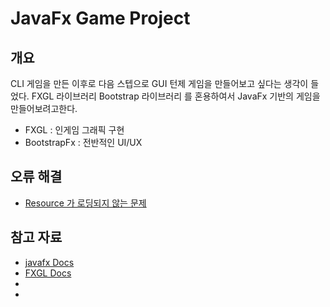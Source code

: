 # JavaFx Game Project

## 개요

CLI 게임을 만든 이후로 다음 스텝으로 GUI 턴제 게임을 만들어보고 싶다는 생각이 들었다. FXGL 라이브러리 Bootstrap 라이브러리 를 혼용하여서 JavaFx 기반의 게임을 만들어보려고한다.

- FXGL : 인게임 그래픽 구현
- BootstrapFx : 전반적인 UI/UX

## 오류 해결

- [Resource 가 로딩되지 않는 문제](https://www.reddit.com/r/JavaFX/comments/1ms2rpn/fxgl_failed_to_load_image/)

## 참고 자료
- [javafx Docs](https://openjfx.io/index.html)
- [FXGL Docs](https://github.com/AlmasB/FXGL)
- []()
- []()